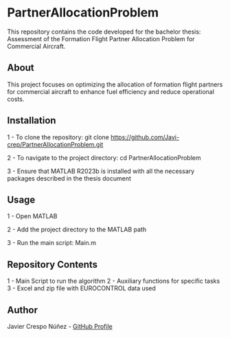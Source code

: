 # PartnerAllocationProblem
This repository contains the code developed for the bachelor thesis: Assessment of the Formation Flight Partner Allocation Problem for Commercial Aircraft.

## About
This project focuses on optimizing the allocation of formation flight partners for commercial aircraft to enhance fuel efficiency and reduce operational costs.

## Installation
1 - To clone the repository:
git clone https://github.com/Javi-crep/PartnerAllocationProblem.git

2 - To navigate to the project directory:
cd PartnerAllocationProblem

3 - Ensure that MATLAB R2023b is installed with all the necessary packages described in the thesis document

## Usage
1 - Open MATLAB

2 - Add the project directory to the MATLAB path

3 - Run the main script: Main.m

## Repository Contents
1 - Main Script to run the algorithm
2 - Auxiliary functions for specific tasks
3 - Excel and zip file with EUROCONTROL data used

## Author
Javier Crespo Núñez - [GitHub Profile](https://github.com/Javi-crep)




